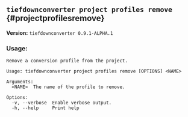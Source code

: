 ## `tiefdownconverter project profiles remove` {#projectprofilesremove}

**Version:** `tiefdownconverter 0.9.1-ALPHA.1`

### Usage:
```
Remove a conversion profile from the project.

Usage: tiefdownconverter project profiles remove [OPTIONS] <NAME>

Arguments:
  <NAME>  The name of the profile to remove.

Options:
  -v, --verbose  Enable verbose output.
  -h, --help     Print help
```

